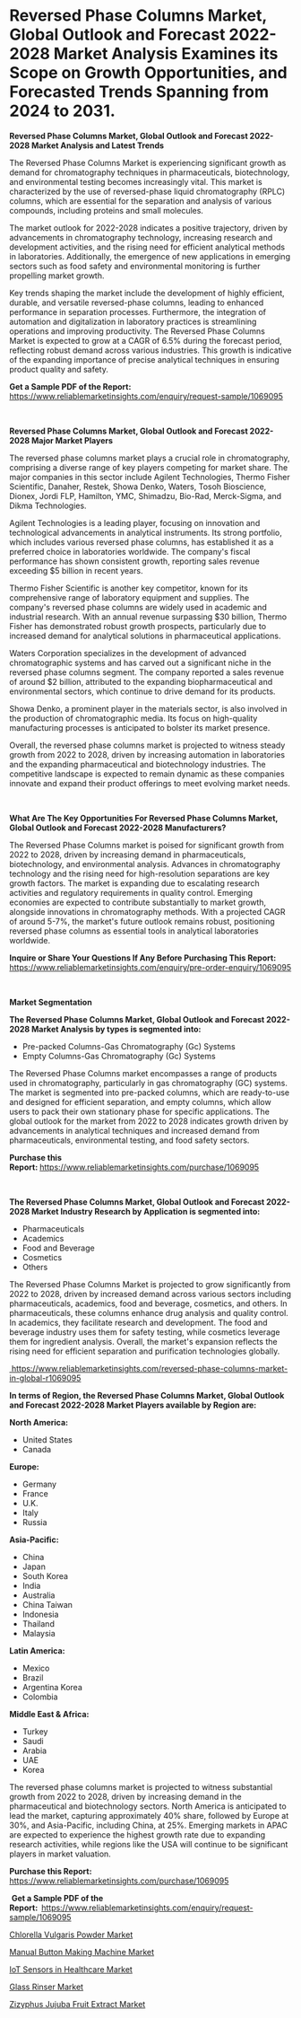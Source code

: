 <p><h1>Reversed Phase Columns Market, Global Outlook and Forecast 2022-2028 Market Analysis Examines its Scope on Growth Opportunities, and Forecasted Trends Spanning from 2024 to 2031.</h1></p><p><strong>Reversed Phase Columns Market, Global Outlook and Forecast 2022-2028 Market Analysis and Latest Trends</strong></p>
<p><p>The Reversed Phase Columns Market is experiencing significant growth as demand for chromatography techniques in pharmaceuticals, biotechnology, and environmental testing becomes increasingly vital. This market is characterized by the use of reversed-phase liquid chromatography (RPLC) columns, which are essential for the separation and analysis of various compounds, including proteins and small molecules.</p><p>The market outlook for 2022-2028 indicates a positive trajectory, driven by advancements in chromatography technology, increasing research and development activities, and the rising need for efficient analytical methods in laboratories. Additionally, the emergence of new applications in emerging sectors such as food safety and environmental monitoring is further propelling market growth.</p><p>Key trends shaping the market include the development of highly efficient, durable, and versatile reversed-phase columns, leading to enhanced performance in separation processes. Furthermore, the integration of automation and digitalization in laboratory practices is streamlining operations and improving productivity. The Reversed Phase Columns Market is expected to grow at a CAGR of 6.5% during the forecast period, reflecting robust demand across various industries. This growth is indicative of the expanding importance of precise analytical techniques in ensuring product quality and safety.</p></p>
<p><strong>Get a Sample PDF of the Report:&nbsp;</strong> <a href="https://www.reliablemarketinsights.com/enquiry/request-sample/1069095">https://www.reliablemarketinsights.com/enquiry/request-sample/1069095</a></p>
<p>&nbsp;</p>
<p><strong>Reversed Phase Columns Market, Global Outlook and Forecast 2022-2028 Major Market Players</strong></p>
<p><p>The reversed phase columns market plays a crucial role in chromatography, comprising a diverse range of key players competing for market share. The major companies in this sector include Agilent Technologies, Thermo Fisher Scientific, Danaher, Restek, Showa Denko, Waters, Tosoh Bioscience, Dionex, Jordi FLP, Hamilton, YMC, Shimadzu, Bio-Rad, Merck-Sigma, and Dikma Technologies.</p><p>Agilent Technologies is a leading player, focusing on innovation and technological advancements in analytical instruments. Its strong portfolio, which includes various reversed phase columns, has established it as a preferred choice in laboratories worldwide. The company's fiscal performance has shown consistent growth, reporting sales revenue exceeding $5 billion in recent years.</p><p>Thermo Fisher Scientific is another key competitor, known for its comprehensive range of laboratory equipment and supplies. The company's reversed phase columns are widely used in academic and industrial research. With an annual revenue surpassing $30 billion, Thermo Fisher has demonstrated robust growth prospects, particularly due to increased demand for analytical solutions in pharmaceutical applications.</p><p>Waters Corporation specializes in the development of advanced chromatographic systems and has carved out a significant niche in the reversed phase columns segment. The company reported a sales revenue of around $2 billion, attributed to the expanding biopharmaceutical and environmental sectors, which continue to drive demand for its products.</p><p>Showa Denko, a prominent player in the materials sector, is also involved in the production of chromatographic media. Its focus on high-quality manufacturing processes is anticipated to bolster its market presence.</p><p>Overall, the reversed phase columns market is projected to witness steady growth from 2022 to 2028, driven by increasing automation in laboratories and the expanding pharmaceutical and biotechnology industries. The competitive landscape is expected to remain dynamic as these companies innovate and expand their product offerings to meet evolving market needs.</p></p>
<p>&nbsp;</p>
<p><strong>What Are The Key Opportunities For Reversed Phase Columns Market, Global Outlook and Forecast 2022-2028 Manufacturers?</strong></p>
<p><p>The Reversed Phase Columns market is poised for significant growth from 2022 to 2028, driven by increasing demand in pharmaceuticals, biotechnology, and environmental analysis. Advances in chromatography technology and the rising need for high-resolution separations are key growth factors. The market is expanding due to escalating research activities and regulatory requirements in quality control. Emerging economies are expected to contribute substantially to market growth, alongside innovations in chromatography methods. With a projected CAGR of around 5-7%, the market's future outlook remains robust, positioning reversed phase columns as essential tools in analytical laboratories worldwide.</p></p>
<p><strong>Inquire or Share Your Questions If Any Before Purchasing This Report:</strong> <a href="https://www.reliablemarketinsights.com/enquiry/pre-order-enquiry/1069095">https://www.reliablemarketinsights.com/enquiry/pre-order-enquiry/1069095</a></p>
<p>&nbsp;</p>
<p><strong>Market Segmentation</strong></p>
<p><strong>The Reversed Phase Columns Market, Global Outlook and Forecast 2022-2028 Market Analysis by types is segmented into:</strong></p>
<p><ul><li>Pre-packed Columns-Gas Chromatography (Gc) Systems</li><li>Empty Columns-Gas Chromatography (Gc) Systems</li></ul></p>
<p><p>The Reversed Phase Columns market encompasses a range of products used in chromatography, particularly in gas chromatography (GC) systems. The market is segmented into pre-packed columns, which are ready-to-use and designed for efficient separation, and empty columns, which allow users to pack their own stationary phase for specific applications. The global outlook for the market from 2022 to 2028 indicates growth driven by advancements in analytical techniques and increased demand from pharmaceuticals, environmental testing, and food safety sectors.</p></p>
<p><strong>Purchase this Report:&nbsp;</strong><a href="https://www.reliablemarketinsights.com/purchase/1069095">https://www.reliablemarketinsights.com/purchase/1069095</a></p>
<p>&nbsp;</p>
<p><strong>The Reversed Phase Columns Market, Global Outlook and Forecast 2022-2028 Market Industry Research by Application is segmented into:</strong></p>
<p><ul><li>Pharmaceuticals</li><li>Academics</li><li>Food and Beverage</li><li>Cosmetics</li><li>Others</li></ul></p>
<p><p>The Reversed Phase Columns Market is projected to grow significantly from 2022 to 2028, driven by increased demand across various sectors including pharmaceuticals, academics, food and beverage, cosmetics, and others. In pharmaceuticals, these columns enhance drug analysis and quality control. In academics, they facilitate research and development. The food and beverage industry uses them for safety testing, while cosmetics leverage them for ingredient analysis. Overall, the market's expansion reflects the rising need for efficient separation and purification technologies globally.</p></p>
<p><a href="https://www.reliablemarketinsights.com/reversed-phase-columns-market-in-global-r1069095">&nbsp;https://www.reliablemarketinsights.com/reversed-phase-columns-market-in-global-r1069095</a></p>
<p><strong>In terms of Region, the Reversed Phase Columns Market, Global Outlook and Forecast 2022-2028 Market Players available by Region are:</strong></p>
<p>
    <p> <strong> North America: </strong>
        <ul>
            <li>United States</li>
            <li>Canada</li>
        </ul>
        </p> 
    <p> <strong> Europe: </strong>
        <ul>
            <li>Germany</li>
            <li>France</li>
            <li>U.K.</li>
            <li>Italy</li>
            <li>Russia</li>
        </ul>
        </p> 
    <p> <strong> Asia-Pacific: </strong>
        <ul>
            <li>China</li>
            <li>Japan</li>
            <li>South Korea</li>
            <li>India</li>
            <li>Australia</li>
            <li>China Taiwan</li>
            <li>Indonesia</li>
            <li>Thailand</li>
            <li>Malaysia</li>
        </ul>
        </p> 
    <p> <strong> Latin America: </strong>
        <ul>
            <li>Mexico</li>
            <li>Brazil</li>
            <li>Argentina Korea</li>
            <li>Colombia</li>
        </ul>
        </p> 
    <p> <strong> Middle East & Africa: </strong>
        <ul>
            <li>Turkey</li>
            <li>Saudi</li>
            <li>Arabia</li>
            <li>UAE</li>
            <li>Korea</li>
        </ul>
    </p>
    </p>
<p><p>The reversed phase columns market is projected to witness substantial growth from 2022 to 2028, driven by increasing demand in the pharmaceutical and biotechnology sectors. North America is anticipated to lead the market, capturing approximately 40% share, followed by Europe at 30%, and Asia-Pacific, including China, at 25%. Emerging markets in APAC are expected to experience the highest growth rate due to expanding research activities, while regions like the USA will continue to be significant players in market valuation.</p></p>
<p><strong>Purchase this Report: </strong><a href="https://www.reliablemarketinsights.com/purchase/1069095">https://www.reliablemarketinsights.com/purchase/1069095</a></p>
<p>&nbsp;<strong>Get a Sample PDF of the Report:&nbsp;&nbsp;</strong><a href="https://www.reliablemarketinsights.com/enquiry/request-sample/1069095">https://www.reliablemarketinsights.com/enquiry/request-sample/1069095</a></p>
<p><strong></strong></p>
<p><p><a href="https://issuu.com/reportprime-2/docs/chlorella-vulgaris-powder-market-si_f107c0bb227a40">Chlorella Vulgaris Powder Market</a></p><p><a href="https://medium.com/@dylanpullman2023/the-manual-button-making-machine-market-is-experiencing-higher-than-anticipated-demand-compared-f86da7d5f217">Manual Button Making Machine Market</a></p><p><a href="https://www.linkedin.com/pulse/global-iot-sensors-healthcare-market-opportunities-forecast-lebkf?trackingId=ukcXmDbaSCSyMf0sTS7iiw%3D%3D">IoT Sensors in Healthcare Market</a></p><p><a href="https://medium.com/@esmeraldaezzy1561/the-glass-rinser-market-research-report-provides-an-in-depth-and-up-to-date-analysis-of-the-de633fb2e126">Glass Rinser Market</a></p><p><a href="https://issuu.com/reportprime-2/docs/zizyphus-jujuba-fruit-extract-marke_de76de4e765623">Zizyphus Jujuba Fruit Extract Market</a></p></p>